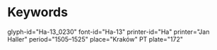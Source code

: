 # Keywords
glyph-id="Ha-13_0230"
font-id="Ha-13"
printer-id="Ha"
printer="Jan Haller"
period="1505–1525"
place="Kraków"
PT plate="172"
